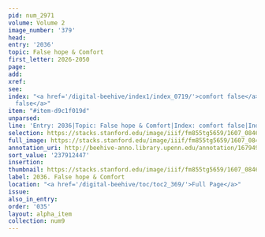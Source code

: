 ```yaml
---
pid: num_2971
volume: Volume 2
image_number: '379'
head:
entry: '2036'
topic: False hope & Comfort
first_letter: 2026-2050
page:
add:
xref:
see:
index: "<a href='/digital-beehive/index1/index_0719/'>comfort false</a>|<a href='/digital-beehive/index2/index_1835/'>hope
  false</a>"
item: "#item-d9c1f019d"
unparsed:
line: 'Entry: 2036|Topic: False hope & Comfort|Index: comfort false|Index: hope false|#item-d9c1f019d'
selection: https://stacks.stanford.edu/image/iiif/fm855tg5659/1607_0846/305,2447,2906,524/full/0/default.jpg
full_image: https://stacks.stanford.edu/image/iiif/fm855tg5659/1607_0846/full/full/0/default.jpg
annotation_uri: http://beehive-anno.library.upenn.edu/annotation/1679495195542
sort_value: '237912447'
insertion:
thumbnail: https://stacks.stanford.edu/image/iiif/fm855tg5659/1607_0846/305,2447,600,180/250,/0/default.jpg
label: 2036. False hope & Comfort
location: "<a href='/digital-beehive/toc/toc2_369/'>Full Page</a>"
issue:
also_in_entry:
order: '035'
layout: alpha_item
collection: num9
---
```

